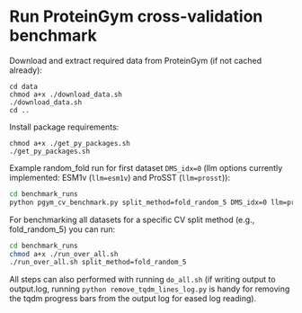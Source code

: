 # Run ProteinGym cross-validation benchmark

Download and extract required data from ProteinGym (if not cached already):
```
cd data
chmod a+x ./download_data.sh
./download_data.sh
cd ..
```

Install package requirements:
```
chmod a+x ./get_py_packages.sh
./get_py_packages.sh
```

Example random_fold run for first dataset `DMS_idx=0` (llm options currently implemented: ESM1v (`llm=esm1v`) and ProSST (`llm=prosst`)):
```bash
cd benchmark_runs
python pgym_cv_benchmark.py split_method=fold_random_5 DMS_idx=0 llm=prosst # overwrite=true
```

For benchmarking all datasets for a specific CV split method (e.g., fold_random_5) you can run:
```bash
cd benchmark_runs
chmod a+x ./run_over_all.sh
./run_over_all.sh split_method=fold_random_5
```

All steps can also performed with running `do_all.sh` (if writing output to output.log, running `python remove_tqdm_lines_log.py` is handy for removing the tqdm progress bars from the output log for eased log reading).
